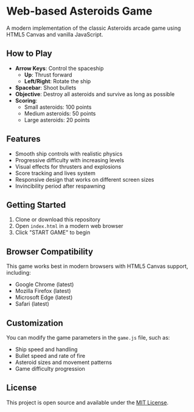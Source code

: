 # Web-based Asteroids Game

A modern implementation of the classic Asteroids arcade game using HTML5 Canvas and vanilla JavaScript.

## How to Play

- **Arrow Keys**: Control the spaceship
  - **Up**: Thrust forward
  - **Left/Right**: Rotate the ship
- **Spacebar**: Shoot bullets
- **Objective**: Destroy all asteroids and survive as long as possible
- **Scoring**:
  - Small asteroids: 100 points
  - Medium asteroids: 50 points
  - Large asteroids: 20 points

## Features

- Smooth ship controls with realistic physics
- Progressive difficulty with increasing levels
- Visual effects for thrusters and explosions
- Score tracking and lives system
- Responsive design that works on different screen sizes
- Invincibility period after respawning

## Getting Started

1. Clone or download this repository
2. Open `index.html` in a modern web browser
3. Click "START GAME" to begin

## Browser Compatibility

This game works best in modern browsers with HTML5 Canvas support, including:
- Google Chrome (latest)
- Mozilla Firefox (latest)
- Microsoft Edge (latest)
- Safari (latest)

## Customization

You can modify the game parameters in the `game.js` file, such as:
- Ship speed and handling
- Bullet speed and rate of fire
- Asteroid sizes and movement patterns
- Game difficulty progression

## License

This project is open source and available under the [MIT License](LICENSE).
